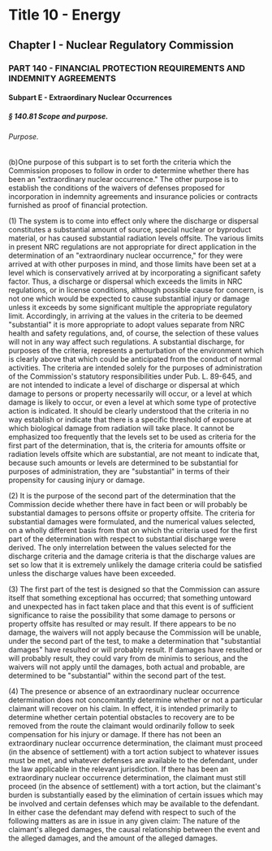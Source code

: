 
# Title 10 - Energy
## Chapter I - Nuclear Regulatory Commission
### PART 140 - FINANCIAL PROTECTION REQUIREMENTS AND INDEMNITY AGREEMENTS
#### Subpart E - Extraordinary Nuclear Occurrences
##### § 140.81 Scope and purpose.
###### Purpose.

(b)One purpose of this subpart is to set forth the criteria which the Commission proposes to follow in order to determine whether there has been an "extraordinary nuclear occurrence." The other purpose is to establish the conditions of the waivers of defenses proposed for incorporation in indemnity agreements and insurance policies or contracts furnished as proof of financial protection.

(1) The system is to come into effect only where the discharge or dispersal constitutes a substantial amount of source, special nuclear or byproduct material, or has caused substantial radiation levels offsite. The various limits in present NRC regulations are not appropriate for direct application in the determination of an "extraordinary nuclear occurrence," for they were arrived at with other purposes in mind, and those limits have been set at a level which is conservatively arrived at by incorporating a significant safety factor. Thus, a discharge or dispersal which exceeds the limits in NRC regulations, or in license conditions, although possible cause for concern, is not one which would be expected to cause substantial injury or damage unless it exceeds by some significant multiple the appropriate regulatory limit. Accordingly, in arriving at the values in the criteria to be deemed "substantial" it is more appropriate to adopt values separate from NRC health and safety regulations, and, of course, the selection of these values will not in any way affect such regulations. A substantial discharge, for purposes of the criteria, represents a perturbation of the environment which is clearly above that which could be anticipated from the conduct of normal activities. The criteria are intended solely for the purposes of administration of the Commission's statutory responsibilities under Pub. L. 89-645, and are not intended to indicate a level of discharge or dispersal at which damage to persons or property necessarily will occur, or a level at which damage is likely to occur, or even a level at which some type of protective action is indicated. It should be clearly understood that the criteria in no way establish or indicate that there is a specific threshold of exposure at which biological damage from radiation will take place. It cannot be emphasized too frequently that the levels set to be used as criteria for the first part of the determination, that is, the criteria for amounts offsite or radiation levels offsite which are substantial, are not meant to indicate that, because such amounts or levels are determined to be substantial for purposes of administration, they are "substantial" in terms of their propensity for causing injury or damage.

(2) It is the purpose of the second part of the determination that the Commission decide whether there have in fact been or will probably be substantial damages to persons offsite or property offsite. The criteria for substantial damages were formulated, and the numerical values selected, on a wholly different basis from that on which the criteria used for the first part of the determination with respect to substantial discharge were derived. The only interrelation between the values selected for the discharge criteria and the damage criteria is that the discharge values are set so low that it is extremely unlikely the damage criteria could be satisfied unless the discharge values have been exceeded.

(3) The first part of the test is designed so that the Commission can assure itself that something exceptional has occurred; that something untoward and unexpected has in fact taken place and that this event is of sufficient significance to raise the possibility that some damage to persons or property offsite has resulted or may result. If there appears to be no damage, the waivers will not apply because the Commission will be unable, under the second part of the test, to make a determination that "substantial damages" have resulted or will probably result. If damages have resulted or will probably result, they could vary from de minimis to serious, and the waivers will not apply until the damages, both actual and probable, are determined to be "substantial" within the second part of the test.

(4) The presence or absence of an extraordinary nuclear occurrence determination does not concomitantly determine whether or not a particular claimant will recover on his claim. In effect, it is intended primarily to determine whether certain potential obstacles to recovery are to be removed from the route the claimant would ordinarily follow to seek compensation for his injury or damage. If there has not been an extraordinary nuclear occurrence determination, the claimant must proceed (in the absence of settlement) with a tort action subject to whatever issues must be met, and whatever defenses are available to the defendant, under the law applicable in the relevant jurisdiction. If there has been an extraordinary nuclear occurrence determination, the claimant must still proceed (in the absence of settlement) with a tort action, but the claimant's burden is substantially eased by the elimination of certain issues which may be involved and certain defenses which may be available to the defendant. In either case the defendant may defend with respect to such of the following matters as are in issue in any given claim: The nature of the claimant's alleged damages, the causal relationship between the event and the alleged damages, and the amount of the alleged damages.
